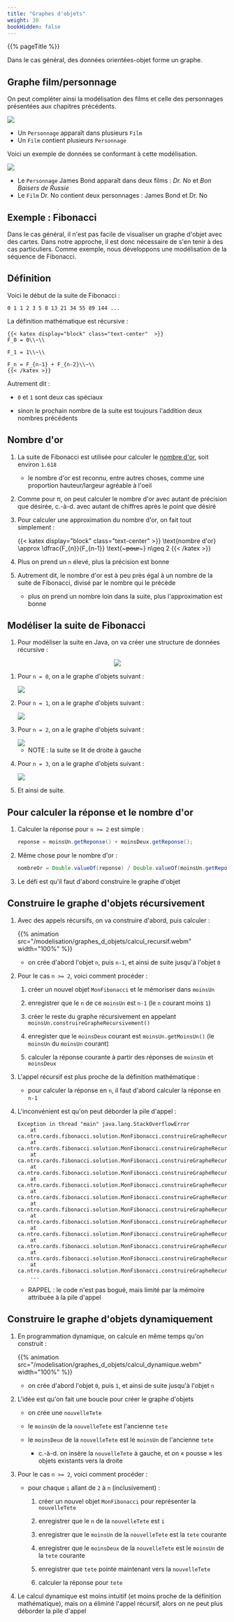 ```yaml
---
title: "Graphes d'objets"
weight: 30
bookHidden: false
---
```


{{% pageTitle %}}

Dans le cas général, des données orientées-objet forme un graphe.

## Graphe film/personnage

On peut compléter ainsi la modélisation des films et celle des personnages présentées aux chapitres précédents.

<img class="figure no-border" src="FilmGraphe.png"/>

* Un `Personnage` apparaît dans plusieurs `Film`
* Un `Film` contient plusieurs `Personnage`

Voici un exemple de données se conformant à cette modélisation.

<img src="FilmGraphe01.png"/>

* Le `Personnage` James Bond apparaît dans deux films&nbsp;: *Dr. No* et *Bon Baisers de Russie*
* Le `Film` Dr. No contient deux personnages&nbsp;: James Bond et Dr. No

## Exemple&nbsp;: Fibonacci

Dans le cas général, il n'est pas facile de visualiser un graphe d'objet avec des cartes.
Dans notre approche, il est donc nécessaire de s'en tenir à des cas particuliers.
Comme exemple, nous développons une modélisation de la séquence de Fibonacci.

## Définition

Voici le début de la suite de Fibonacci&nbsp;:

```
0 1 1 2 3 5 8 13 21 34 55 89 144 ...
```

La définition mathématique est récursive&nbsp;:

    {{< katex display="block" class="text-center"  >}}
    F_0 = 0\\~\\

    F_1 = 1\\~\\

    F_n = F_{n-1} + F_{n-2}\\~\\
    {{< /katex >}}

Autrement dit&nbsp;:

* `0` et `1` sont deux cas spéciaux

* sinon le prochain nombre de la suite est toujours l'addition deux nombres précédents

## Nombre d'or

1. La suite de Fibonacci est utilisée pour calculer le <a target="_blank" href="https://fr.wikipedia.org/wiki/Nombre_d'or">nombre d'or</a>, soit environ `1.618`

    * le nombre d'or est reconnu, entre autres choses, comme une proportion hauteur/largeur agréable à l'oeil

1. Comme pour π, on peut calculer le nombre d'or avec autant de précision que désirée, c.-à-d. avec autant de chiffres après le point que désiré

1. Pour calculer une approximation du nombre d'or, on fait tout simplement&nbsp;:

    {{< katex display="block" class="text-center"  >}}
    \text{nombre d'or} \approx \dfrac{F_{n}}{F_{n-1}} \text{~~~pour~~~} n\geq 2
    {{< /katex >}}

1. Plus on prend un `n` élevé, plus la précision est bonne

1. Autrement dit, le nombre d'or est à peu près égal à un nombre de la suite de Fibonacci, divisé par le nombre qui le précède

    * plus on prend un nombre loin dans la suite, plus l'approximation est bonne


## Modéliser la suite de Fibonacci

1. Pour modéliser la suite en Java, on va créer une structure de données récursive&nbsp;:

<center>
<img class="figure no-border" src="Fibonacci.svg" />
</center>


1. Pour `n = 0`, on a le graphe d'objets suivant&nbsp;:

    <img src="Fib_0.png" />

1. Pour `n = 1`, on a le graphe d'objets suivant&nbsp;:

    <img src="Fib_1.png" />

1. Pour `n = 2`, on a le graphe d'objets suivant&nbsp;:

    <img src="Fib_2.png" />

    * NOTE&nbsp;: la suite se lit de droite à gauche

1. Pour `n = 3`, on a le graphe d'objets suivant&nbsp;:

    <img src="Fib_3.png" />

1. Et ainsi de suite.

## Pour calculer la réponse et le nombre d'or

1. Calculer la réponse pour `n >= 2` est simple&nbsp;:

    ```java
    reponse = moinsUn.getReponse() + moinsDeux.getReponse();
    ```

1. Même chose pour le nombre d'or&nbsp;:

    ```java
    nombreOr = Double.valueOf(reponse) / Double.valueOf(moinsUn.getReponse());
    ```

1. Le défi est qu'il faut d'abord construire le graphe d'objet



## Construire le graphe d'objets récursivement

1. Avec des appels récursifs, on va construire d'abord, puis calculer&nbsp;:

    {{% animation src="/modelisation/graphes_d_objets/calcul_recursif.webm" width="100%" %}}

    * on crée d'abord l'objet `n`, puis `n-1`, et ainsi de suite jusqu'à l'objet `0`

1. Pour le cas `n >= 2`, voici comment procéder&nbsp;:

    1. créer un nouvel objet `MonFibonacci` et le mémoriser dans `moinsUn`

    1. enregistrer que le `n` de ce `moinsUn` est `n-1` (le `n` courant moins `1`)

    1. créer le reste du graphe récursivement en appelant `moinsUn.construireGrapheRecursivement()`

    1. enregister que le `moinsDeux` courant est `moinsUn.getMoinsUn()` (le `moinsUn` du `moinsUn` courant)

    1. calculer la réponse courante à partir des réponses de `moinsUn` et `moinsDeux`

1. L'appel récursif est plus proche de la définition mathématique&nbsp;:

    * pour calculer la réponse en `n`, il faut d'abord calculer la réponse en `n-1`

1. L'inconvénient est qu'on peut déborder la pile d'appel&nbsp;:

    ```
    Exception in thread "main" java.lang.StackOverflowError
        at ca.ntro.cards.fibonacci.solution.MonFibonacci.construireGrapheRecursivement(MonFibonacci.java:31)
        at ca.ntro.cards.fibonacci.solution.MonFibonacci.construireGrapheRecursivement(MonFibonacci.java:31)
        at ca.ntro.cards.fibonacci.solution.MonFibonacci.construireGrapheRecursivement(MonFibonacci.java:31)
        at ca.ntro.cards.fibonacci.solution.MonFibonacci.construireGrapheRecursivement(MonFibonacci.java:31)
        at ca.ntro.cards.fibonacci.solution.MonFibonacci.construireGrapheRecursivement(MonFibonacci.java:31)
        at ca.ntro.cards.fibonacci.solution.MonFibonacci.construireGrapheRecursivement(MonFibonacci.java:31)
        at ca.ntro.cards.fibonacci.solution.MonFibonacci.construireGrapheRecursivement(MonFibonacci.java:31)
        at ca.ntro.cards.fibonacci.solution.MonFibonacci.construireGrapheRecursivement(MonFibonacci.java:31)
        at ca.ntro.cards.fibonacci.solution.MonFibonacci.construireGrapheRecursivement(MonFibonacci.java:31)
        at ca.ntro.cards.fibonacci.solution.MonFibonacci.construireGrapheRecursivement(MonFibonacci.java:31)
        at ca.ntro.cards.fibonacci.solution.MonFibonacci.construireGrapheRecursivement(MonFibonacci.java:31)
        at ca.ntro.cards.fibonacci.solution.MonFibonacci.construireGrapheRecursivement(MonFibonacci.java:31)
        ...
    ```

    * RAPPEL&nbsp;: le code n'est pas bogué, mais limité par la mémoire attribuée à la pile d'appel

## Construire le graphe d'objets dynamiquement


1. En programmation dynamique, on calcule en même temps qu'on construit&nbsp;:

    {{% animation src="/modelisation/graphes_d_objets/calcul_dynamique.webm" width="100%" %}}

    * on crée d'abord l'objet `0`, puis `1`, et ainsi de suite jusqu'à l'objet `n`

1. L'idée est qu'on fait une boucle pour créer le graphe d'objets

    * on crée une `nouvelleTete` 

    * le `moinsUn` de la `nouvelleTete` est l'ancienne `tete`

    * le `moinsDeux` de la `nouvelleTete` est le `moinsUn` de l'ancienne `tete`

        * c.-à-d. on insère la `nouvelleTete` à gauche, et on «&nbsp;pousse&nbsp;» les objets existants vers la droite
    
1. Pour le cas `n >= 2`, voici comment procéder&nbsp;:

    * pour chaque `i` allant de `2` à `n` (inclusivement)&nbsp;:

        1. créer un nouvel objet `MonFibonacci` pour représenter la `nouvelleTete`

        1. enregistrer que le `n` de la `nouvelleTete` est `i`

        1. enregistrer que le `moinsUn` de la `nouvelleTete` est la `tete` courante

        1. enregistrer que le `moinsDeux` de la `nouvelleTete` est le `moinsUn` de la `tete` courante

        1. enregistrer que `tete` pointe maintenant vers la `nouvelleTete`

        1. calculer la réponse pour `tete`

1. Le calcul dynamique est moins intuitif (et moins proche de la définition mathématique), mais on a éliminé l'appel récursif, alors on ne peut plus déborder la pile d'appel

